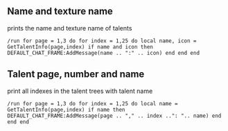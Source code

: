 ## Name and texture name
prints the name and texture name of talents
```
/run for page = 1,3 do for index = 1,25 do local name, icon = GetTalentInfo(page,index) if name and icon then DEFAULT_CHAT_FRAME:AddMessage(name .. ":" .. icon) end end end
```


## Talent page, number and name
print all indexes in the talent trees with talent name
```
/run for page = 1,3 do for index = 1,25 do local name = GetTalentInfo(page,index) if name then DEFAULT_CHAT_FRAME:AddMessage(page .. "," .. index ..": ".. name) end end end
```